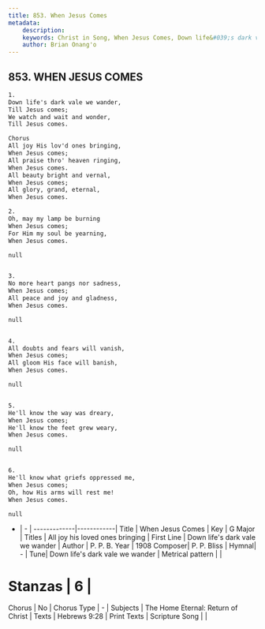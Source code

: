 ```yaml
---
title: 853. When Jesus Comes
metadata:
    description: 
    keywords: Christ in Song, When Jesus Comes, Down life&#039;s dark vale we wander, All joy his loved ones bringing
    author: Brian Onang'o
---
```



## 853. WHEN JESUS COMES

```txt
1.
Down life's dark vale we wander,
Till Jesus comes;
We watch and wait and wonder,
Till Jesus comes.

Chorus
All joy His lov'd ones bringing,
When Jesus comes;
All praise thro' heaven ringing,
When Jesus comes.
All beauty bright and vernal,
When Jesus comes;
All glory, grand, eternal,
When Jesus comes.

2.
Oh, may my lamp be burning
When Jesus comes;
For Him my soul be yearning,
When Jesus comes. 

null


3.
No more heart pangs nor sadness,
When Jesus comes;
All peace and joy and gladness,
When Jesus comes. 

null


4.
All doubts and fears will vanish,
When Jesus comes;
All gloom His face will banish,
When Jesus comes. 

null


5.
He'll know the way was dreary,
When Jesus comes;
He'll know the feet grew weary,
When Jesus comes.

null


6.
He'll know what griefs oppressed me,
When Jesus comes;
Oh, how His arms will rest me!
When Jesus comes. 

null


```

- |   -  |
-------------|------------|
Title | When Jesus Comes |
Key | G Major |
Titles | All joy his loved ones bringing |
First Line | Down life&#039;s dark vale we wander |
Author | P. P. B.
Year | 1908
Composer| P. P. Bliss |
Hymnal|  - |
Tune| Down life&#039;s dark vale we wander |
Metrical pattern | |
# Stanzas | 6 |
Chorus | No |
Chorus Type | - |
Subjects | The Home Eternal: Return of Christ |
Texts | Hebrews 9:28 |
Print Texts | 
Scripture Song |  |
  
